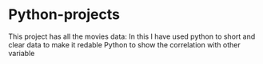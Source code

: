 # Python-projects
This project has all the movies data:
In this I have used python to short and clear data to make it redable
Python to show the correlation with other variable 
